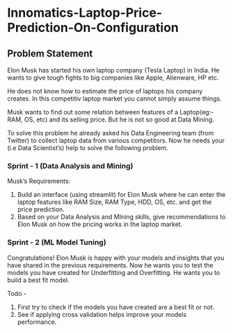 # Innomatics-Laptop-Price-Prediction-On-Configuration

## Problem Statement

Elon Musk has started his own laptop company (Tesla Laptop) in India. He wants to give tough fights to big companies like Apple, Alienware, HP etc.

He does not know how to estimate the price of laptops his company creates. In this competitiv laptop market you cannot simply assume things.

Musk wants to find out some relation between features of a Laptop(eg:- RAM, OS, etc) and its selling price. But he is not so good at Data Mining.

To solve this problem he already asked his Data Engineering team (from Twitter) to collect laptop data from various competitors. Now he needs your (i.e Data Scientist’s) help to solve the following problem.

### Sprint - 1 (Data Analysis and Mining)
Musk’s Requirements:
1. Build an interface (using streamlit) for Elon Musk where he can enter the laptop features like RAM Size, RAM Type, HDD, OS, etc. and get the price prediction.
2. Based on your Data Analysis and MIning skills, give recommendations to Elon Musk on how the pricing works in the laptop market.

### Sprint - 2 (ML Model Tuning)
Congratulations! Elon Musk is happy with your models and insights that you have shared in the previous requirements. Now he wants you to test the models you have created for Underfitting and Overfitting. He wants you to build a best fit model.

Todo -
1. First try to check if the models you have created are a best fit or not.
2. See if applying cross validation helps improve your models performance.
